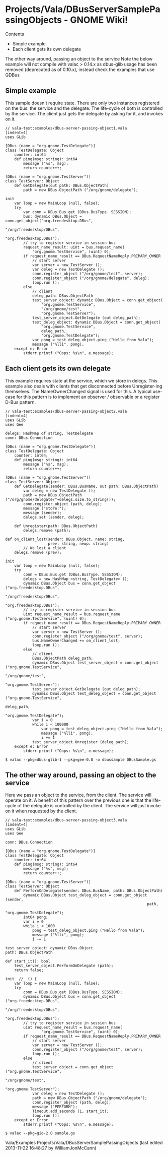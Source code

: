 # Projects/Vala/DBusServerSamplePassingObjects - GNOME Wiki!

Contents
- Simple example
- Each client gets its own delegate

The other way around, passing an object to the service Note the below example
will not compile with valac > 0.14.x as dbus-glib usage has been removed
(deprecated as of 0.10.x), instead check the examples that use GDBus

## Simple example
This sample doesn't require state. There are only two instances registered on
the bus: the service and the delegate. The life-cycle of both is controlled by
the service. The client just gets the delegate by asking for it, and invokes on
it.

```genie
// vala-test:examples/dbus-server-passing-object1.vala
[indent=4]
uses GLib

[DBus (name = "org.gnome.TestDelegate")]
class TestDelegate: Object
    counter: int64
    def ping(msg: string): int64
        message ("%s", msg);
        return counter++;

[DBus (name = "org.gnome.TestServer")]
class TestServer: Object
    def GetDelegate(out path: DBus.ObjectPath)
        path = new DBus.ObjectPath ("/org/gnome/delegate");

init
    var loop = new MainLoop (null, false);
    try
        var conn = DBus.Bus.get (DBus.BusType. SESSION);
        bus: dynamic DBus.Object = conn.get_object("org.freedesktop.DBus",
                                                   "/org/freedesktop/DBus",
                                                   "org.freedesktop.DBus");
        // try to register service in session bus
        request_name_result: uint = bus.request_name(
            "org.gnome.TestService", (uint) 0);
        if request_name_result == DBus.RequestNameReply.PRIMARY_OWNER
            // start server
            var server = new TestServer ();
            var deleg = new TestDelegate ();
            conn.register_object ("/org/gnome/test", server);
            conn.register_object ("/org/gnome/delegate", deleg);
            loop.run ();
        else
            // client
            deleg_path: DBus.ObjectPath
            test_server_object: dynamic DBus.Object = conn.get_object(
                "org.gnome.TestService",
                "/org/gnome/test",
                "org.gnome.TestServer");
            test_server_object.GetDelegate (out deleg_path);
            test_deleg_object: dynamic DBus.Object = conn.get_object(
                "org.gnome.TestService",
                deleg_path,
                "org.gnome.TestDelegate");
            var pong = test_deleg_object.ping ("Hello from Vala");
            message ("%lli", pong);
    except e: Error
        stderr.printf ("Oops: %s\n", e.message);
```

## Each client gets its own delegate
This example requires state at the service, which we store in delegs. This
example also deals with clients that get disconnected before Unregister-ing
themselves. The NameOwnerChanged signal is used for this. A typical use-case for
this pattern is to implement an observer / observable or a register D-Bus
pattern.

```genie
// vala-test:examples/dbus-server-passing-object2.vala
[indent=4]
uses GLib
uses Gee

delegs: HashMap of string, TestDelegate
conn: DBus.Connection

[DBus (name = "org.gnome.TestDelegate")]
class TestDelegate: Object
    counter: int64;
    def ping(msg: string): int64
        message ("%s", msg);
        return counter++;

[DBus (name = "org.gnome.TestServer")]
class TestServer: Object
    def GetDelegate(sender: DBus.BusName, out path: DBus.ObjectPath)
        var deleg = new TestDelegate ();
        path = new DBus.ObjectPath ("/org/gnome/delegate/"+delegs.size.to_string());
        conn.register_object (path, deleg);
        message ("store:");
        message (sender);
        delegs.set (sender, deleg);

    def Unregister(path: DBus.ObjectPath)
        delegs.remove (path);

def on_client_lost(sender: DBus.Object, name: string,
                   prev: string, newp: string)
        // We lost a client
    delegs.remove (prev);

init
    var loop = new MainLoop (null, false);
    try
        conn = DBus.Bus.get (DBus.BusType. SESSION);
        delegs = new HashMap <string, TestDelegate> ();
        dynamic DBus.Object bus = conn.get_object ("org.freedesktop.DBus",
                                                   "/org/freedesktop/DBus",
                                                   "org.freedesktop.DBus");
        // try to register service in session bus
        uint request_name_result = bus.request_name ("org.gnome.TestService", (uint) 0);
        if request_name_result == DBus.RequestNameReply.PRIMARY_OWNER
            // start server
            var server = new TestServer ();
            conn.register_object ("/org/gnome/test", server);
            bus.NameOwnerChanged += on_client_lost;
            loop.run ();
        else
            // client
            DBus.ObjectPath deleg_path;
            dynamic DBus.Object test_server_object = conn.get_object ("org.gnome.TestService",
                                                                      "/org/gnome/test",
                                                                      "org.gnome.TestServer");
            test_server_object.GetDelegate (out deleg_path);
            dynamic DBus.Object test_deleg_object = conn.get_object ("org.gnome.TestService",
                                                                      deleg_path,
                                                                      "org.gnome.TestDelegate");
            var i = 0
            while i < 100000
                var pong = test_deleg_object.ping ("Hello from Vala");
                message ("%lli", pong);
                i += 1
            test_server_object.Unregister (deleg_path);
    except e: Error
        stderr.printf ("Oops: %s\n", e.message);
```

```shell
$ valac --pkg=dbus-glib-1 --pkg=gee-0.8 -o dbussample DBusSample.gs
```

## The other way around, passing an object to the service
Here we pass an object to the service, from the client. The service will operate
on it. A benefit of this pattern over the previous one is that the life-cycle of
the delegate is controlled by the client. The service will just invoke on it
when requested by the client.

```genie
// vala-test:examples/dbus-server-passing-object3.vala
[indent=4]
uses GLib
uses Gee

conn: DBus.Connection

[DBus (name = "org.gnome.TestDelegate")]
class TestDelegate: Object
    counter: int64
    def ping(msg: string): int64
        message ("%s", msg);
        return counter++;

[DBus (name = "org.gnome.TestServer")]
class TestServer: Object
    def PerformOnDelegate(sender: DBus.BusName, path: DBus.ObjectPath)
        dynamic DBus.Object test_deleg_object = conn.get_object (sender,
                                                               path,
                                                               "org.gnome.TestDelegate");
        int64 pong;
        var i = 0
        while i < 1000
            pong = test_deleg_object.ping ("Hello from Vala");
            message ("%lli", pong);
            i += 1

test_server_object: dynamic DBus.Object
path: DBus.ObjectPath

def start_it(): bool
    test_server_object.PerformOnDelegate (path);
    return false;

init  //  () {
    var loop = new MainLoop (null, false);
    try
        conn = DBus.Bus.get (DBus.BusType. SESSION);
        dynamic DBus.Object bus = conn.get_object ("org.freedesktop.DBus",
                                                   "/org/freedesktop/DBus",
                                                   "org.freedesktop.DBus");
        // try to register service in session bus
        uint request_name_result = bus.request_name(
                "org.gnome.TestService", (uint) 0);
        if request_name_result == DBus.RequestNameReply.PRIMARY_OWNER
            // start server
            var server = new TestServer ();
            conn.register_object ("/org/gnome/test", server);
            loop.run ();
        else
            // client
            test_server_object = conn.get_object ("org.gnome.TestService",
                                                                      "/org/gnome/test",
                                                                      "org.gnome.TestServer");
            var deleg = new TestDelegate ();
            path = new DBus.ObjectPath ("/org/gnome/delegate");
            conn.register_object (path, deleg);
            message ("PERFORM");
            Timeout.add_seconds (1, start_it);
            loop.run ();
    except e: Error
        stderr.printf ("Oops: %s\n", e.message);
```

```shell
$ valac --pkg=gio-2.0 sample.gs
```


Vala/Examples Projects/Vala/DBusServerSamplePassingObjects
    (last edited 2013-11-22 16:48:27 by WilliamJonMcCann)
